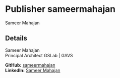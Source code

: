 # Publisher sameermahajan
Sameer Mahajan

## Details

Sameer Mahajan   
Principal Architect
GSLab | GAVS


**GitHub:** [sameermahajan](https://github.com/sameermahajan)\
**LinkedIn:** [Sameer Mahajan](https://www.linkedin.com/in/sameersmahajan/)
